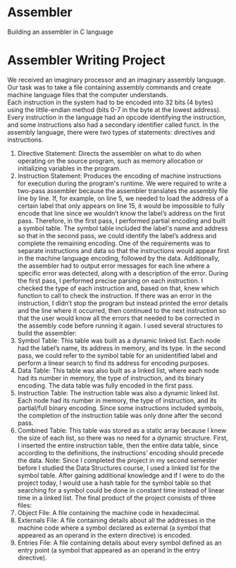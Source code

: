 # Assembler
Building an assembler in C language

# Assembler Writing Project
We received an imaginary processor and an imaginary assembly language. Our task was to take a file containing assembly commands and create machine language files that the computer understands.<br>
Each instruction in the system had to be encoded into 32 bits (4 bytes) using the little-endian method (bits 0-7 in the byte at the lowest address). Every instruction in the language had an opcode identifying the instruction, and some instructions also had a secondary identifier called funct.
In the assembly language, there were two types of statements: directives and instructions.
1.	Directive Statement: Directs the assembler on what to do when operating on the source program, such as memory allocation or initializing variables in the program.
2.	Instruction Statement: Produces the encoding of machine instructions for execution during the program's runtime.
We were required to write a two-pass assembler because the assembler translates the assembly file line by line. If, for example, on line 5, we needed to load the address of a certain label that only appears on line 15, it would be impossible to fully encode that line since we wouldn’t know the label’s address on the first pass. Therefore, in the first pass, I performed partial encoding and built a symbol table. The symbol table included the label's name and address so that in the second pass, we could identify the label’s address and complete the remaining encoding.
One of the requirements was to separate instructions and data so that the instructions would appear first in the machine language encoding, followed by the data. Additionally, the assembler had to output error messages for each line where a specific error was detected, along with a description of the error.
During the first pass, I performed precise parsing on each instruction. I checked the type of each instruction and, based on that, knew which function to call to check the instruction. If there was an error in the instruction, I didn’t stop the program but instead printed the error details and the line where it occurred, then continued to the next instruction so that the user would know all the errors that needed to be corrected in the assembly code before running it again.
I used several structures to build the assembler:
1.	Symbol Table: This table was built as a dynamic linked list. Each node had the label’s name, its address in memory, and its type. In the second pass, we could refer to the symbol table for an unidentified label and perform a linear search to find its address for encoding purposes.
2.	Data Table: This table was also built as a linked list, where each node had its number in memory, the type of instruction, and its binary encoding. The data table was fully encoded in the first pass.
3.	Instruction Table: The instruction table was also a dynamic linked list. Each node had its number in memory, the type of instruction, and its partial/full binary encoding. Since some instructions included symbols, the completion of the instruction table was only done after the second pass.
4.	Combined Table: This table was stored as a static array because I knew the size of each list, so there was no need for a dynamic structure. First, I inserted the entire instruction table, then the entire data table, since according to the definitions, the instructions’ encoding should precede the data.
Note: Since I completed the project in my second semester before I studied the Data Structures course, I used a linked list for the symbol table. After gaining additional knowledge and if I were to do the project today, I would use a hash table for the symbol table so that searching for a symbol could be done in constant time instead of linear time in a linked list.
The final product of the project consists of three files:
1.	Object File: A file containing the machine code in hexadecimal.
2.	Externals File: A file containing details about all the addresses in the machine code where a symbol declared as external (a symbol that appeared as an operand in the extern directive) is encoded.
3.	Entries File: A file containing details about every symbol defined as an entry point (a symbol that appeared as an operand in the entry directive).


